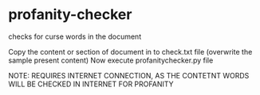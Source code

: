 # profanity-checker
checks for curse words in the document

Copy the content or section of document in to check.txt file (overwrite the sample present content)
Now execute profanitychecker.py file

NOTE: REQUIRES INTERNET CONNECTION, AS THE CONTETNT WORDS WILL BE CHECKED IN INTERNET FOR PROFANITY

